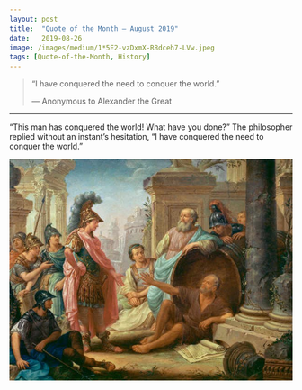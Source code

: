 ```yaml
---
layout:	post
title:	"Quote of the Month — August 2019"
date:	2019-08-26
image: /images/medium/1*5E2-vzDxmX-R8dceh7-LVw.jpeg
tags: [Quote-of-the-Month, History]
---
```


  
> “I have conquered the need to conquer the world.”
> 
> — Anonymous to Alexander the Great

---

“This man has conquered the world! What have you done?” The philosopher replied without an instant’s hesitation, “I have conquered the need to conquer the world.”

![](/images/medium/1*5E2-vzDxmX-R8dceh7-LVw.jpeg)